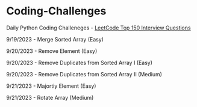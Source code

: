 # Coding-Challenges

Daily Python Coding Challeneges - [LeetCode Top 150 Interview Questions](https://leetcode.com/studyplan/top-interview-150/)

9/19/2023 - Merge Sorted Array (Easy)

9/20/2023 - Remove Element (Easy)

9/20/2023 - Remove Duplicates from Sorted Array I (Easy)

9/20/2023 - Remove Duplicates from Sorted Array II (Medium)

9/21/2023 - Majortiy Element (Easy)

9/21/2023 - Rotate Array (Medium)